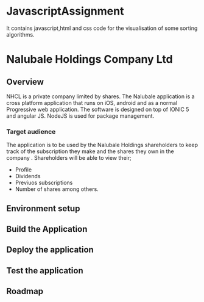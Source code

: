 # JavascriptAssignment
It  contains  javascript,html and css  code  for  the visualisation of  some sorting  algorithms.

 # Nalubale Holdings Company Ltd

 
 ## Overview
  NHCL is a private company limited by shares. The Nalubale application is a cross platform application that runs on iOS, android and as a normal Progressive web application.
 The software is designed on top of IONIC 5 and angular JS. NodeJS is used for package management.
 
 ### Target audience
 The application is to be used by the Nalubale Holdings shareholders to keep track of the subscription they make and the shares they own in the company .
 Shareholders will be able to view their;
 * Profile
 * Dividends
 * Previuos subscriptions
 * Number of shares
 among others.

 ## Environment setup

 ## Build the Application

 ## Deploy the application

 ## Test the application

 ## Roadmap
